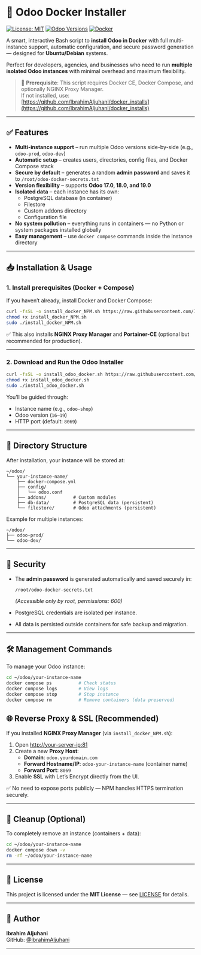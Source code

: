# 🐳 Odoo Docker Installer

[![License: MIT](https://img.shields.io/badge/License-MIT-blue.svg)](LICENSE)
[![Odoo Versions](https://img.shields.io/badge/Odoo-17%20|%2018%20|%2019-blueviolet)]()
[![Docker](https://img.shields.io/badge/Docker-Ready-2496ED.svg?logo=docker)]()

A smart, interactive Bash script to **install Odoo in Docker** with full multi-instance support, automatic configuration, and secure password generation — designed for **Ubuntu/Debian** systems.

Perfect for developers, agencies, and businesses who need to run **multiple isolated Odoo instances** with minimal overhead and maximum flexibility.

> 🔗 **Prerequisite**: This script requires Docker CE, Docker Compose, and optionally NGINX Proxy Manager.  
> If not installed, use: [https://github.com/IbrahimAljuhani/docker_installs](https://github.com/IbrahimAljuhani/docker_installs)

---

## ✅ Features

- **Multi-instance support** – run multiple Odoo versions side-by-side (e.g., `odoo-prod`, `odoo-dev`)
- **Automatic setup** – creates users, directories, config files, and Docker Compose stack
- **Secure by default** – generates a random **admin password** and saves it to `/root/odoo-docker-secrets.txt`
- **Version flexibility** – supports **Odoo 17.0, 18.0, and 19.0**
- **Isolated data** – each instance has its own:
  - PostgreSQL database (in container)
  - Filestore
  - Custom addons directory
  - Configuration file
- **No system pollution** – everything runs in containers — no Python or system packages installed globally
- **Easy management** – use `docker compose` commands inside the instance directory

---

## 📥 Installation & Usage

### 1. Install prerequisites (Docker + Compose)

If you haven’t already, install Docker and Docker Compose:

```bash
curl -fsSL -o install_docker_NPM.sh https://raw.githubusercontent.com/IbrahimAljuhani/docker_installs/main/install_docker_NPM.sh
chmod +x install_docker_NPM.sh
sudo ./install_docker_NPM.sh
```

✅ This also installs **NGINX Proxy Manager** and **Portainer-CE** (optional but recommended for production).

---

### 2. Download and Run the Odoo Installer

```bash
curl -fsSL -o install_odoo_docker.sh https://raw.githubusercontent.com/IbrahimAljuhani/InstallOdooScript/main/install_odoo_docker/install_odoo_docker.sh
chmod +x install_odoo_docker.sh
sudo ./install_odoo_docker.sh
```

You’ll be guided through:
- Instance name (e.g., `odoo-shop`)
- Odoo version (`16–19`)
- HTTP port (default: `8069`)

---

## 📁 Directory Structure

After installation, your instance will be stored at:

```
~/odoo/
└── your-instance-name/
    ├── docker-compose.yml
    ├── config/
    │   └── odoo.conf
    ├── addons/          # Custom modules
    ├── db-data/         # PostgreSQL data (persistent)
    └── filestore/       # Odoo attachments (persistent)
```

Example for multiple instances:
```
~/odoo/
├── odoo-prod/
└── odoo-dev/
```

---

## 🔐 Security

- The **admin password** is generated automatically and saved securely in:

  ```
  /root/odoo-docker-secrets.txt
  ```

  *(Accessible only by root, permissions: 600)*

- PostgreSQL credentials are isolated per instance.  
- All data is persisted outside containers for safe backup and migration.

---

## 🛠️ Management Commands

To manage your Odoo instance:

```bash
cd ~/odoo/your-instance-name
docker compose ps          # Check status
docker compose logs        # View logs
docker compose stop        # Stop instance
docker compose rm          # Remove containers (data preserved)
```

## 🌐 Reverse Proxy & SSL (Recommended)

If you installed **NGINX Proxy Manager** (via `install_docker_NPM.sh`):

1. Open [http://your-server-ip:81](http://your-server-ip:81)
2. Create a new **Proxy Host**:
   - **Domain**: `odoo.yourdomain.com`
   - **Forward Hostname/IP**: `odoo-your-instance-name` (container name)
   - **Forward Port**: `8069`
3. Enable **SSL** with Let’s Encrypt directly from the UI.

✅ No need to expose ports publicly — NPM handles HTTPS termination securely.

---

## 🧹 Cleanup (Optional)

To completely remove an instance (containers + data):

```bash
cd ~/odoo/your-instance-name
docker compose down -v
rm -rf ~/odoo/your-instance-name
```

---

## 📜 License

This project is licensed under the **MIT License** — see [LICENSE](LICENSE) for details.

---

## 🙌 Author

**Ibrahim Aljuhani**  
GitHub: [@IbrahimAljuhani](https://github.com/IbrahimAljuhani)

---


<!--
Tags: Odoo, Docker, Installer, Bash, DevOps, Ubuntu, Debian, NGINX Proxy Manager, Odoo Docker Compose
-->
